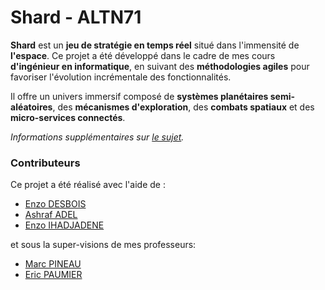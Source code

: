 # Shard -  ALTN71

**Shard** est un **jeu de stratégie en temps réel** situé dans l'immensité de **l'espace**. Ce projet a été développé dans le cadre de mes cours **d'ingénieur en informatique**, en suivant des **méthodologies agiles** pour favoriser l'évolution incrémentale des fonctionnalités.

Il offre un univers immersif composé de **systèmes planétaires semi-aléatoires**, des **mécanismes d'exploration**, des **combats spatiaux** et des **micro-services connectés**.

*Informations supplémentaires sur [le sujet](docs/sujet.pptx).*

### Contributeurs

Ce projet a été réalisé avec l'aide de :

- [Enzo DESBOIS](https://github.com/dbsenzo)
- [Ashraf ADEL](https://www.linkedin.com/in/ashraf-adel-333a091b0/)
- [Enzo IHADJADENE](https://www.linkedin.com/in/enzo-ihadjadene/)

et sous la super-visions de mes professeurs:

- [Marc PINEAU](https://www.linkedin.com/in/marcpineau10/)
- [Eric PAUMIER](https://www.linkedin.com/in/edouard-paumier-9949a28/)


